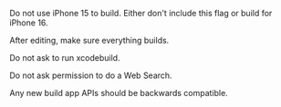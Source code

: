 Do not use iPhone 15 to build. Either don't include this flag or build for iPhone 16. 

After editing, make sure everything builds. 

Do not ask to run xcodebuild. 

Do not ask permission to do a Web Search. 

Any new build app APIs should be backwards compatible. 
